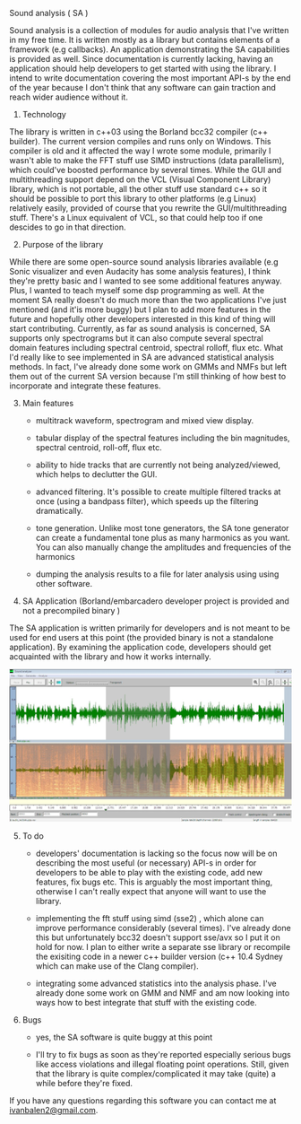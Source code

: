 
Sound analysis ( SA )


Sound analysis is a collection of modules for audio analysis that I've written in my free time. It is written mostly as a library but contains elements of a framework (e.g callbacks).
An application demonstrating the SA capabilities is provided as well. Since documentation is currently lacking, having an application should help developers to get started with using the library.
I intend to write documentation covering the most important API-s by the end of the year because I don't think that any software can gain traction and reach wider audience without it.



1. Technology

The library is written in c++03 using the Borland bcc32 compiler (c++ builder). The current version compiles and runs only on Windows. 
This compiler is old and it affected the way I wrote some module, primarily I wasn't able to make the FFT stuff use SIMD instructions (data parallelism), 
which could've boosted  performance by several times.
While the GUI and multithreading support depend on the VCL (Visual Component Library) library, which is not portable, all the other stuff use standard 
c++ so it should be possible to port this library to other platforms (e.g Linux) relatively easily, provided of course that you rewrite 
the GUI/multithreading stuff. There's a Linux equivalent of VCL, so that could help too if one descides to go in that direction.

2. Purpose of the library

While there are some open-source sound analysis libraries available (e.g Sonic visualizer and even Audacity has some analysis features), I think they're pretty basic and 
I wanted to see some additional features anyway. Plus, I wanted to teach myself some dsp programming as well. At the moment SA really doesn't do 
much more than the two applications I've just mentioned (and it'is more buggy) but I plan to add more features in the future and hopefully other
developers interested in this kind of thing will start contributing.
Currently, as far as sound analysis is concerned, SA supports only spectrograms but it can also compute several spectral domain features including 
spectral centroid,  spectral rolloff, flux etc. What I'd really like to see implemented in SA are advanced statistical analysis methods. 
In fact, I've already done some work on GMMs and NMFs but left them out of the current SA version because I'm still thinking of how best to incorporate and integrate these features.

3.	Main features
 
	- multitrack waveform, spectrogram and mixed view display. 
	
	- tabular display of the spectral features including the bin magnitudes, spectral centroid, roll-off, flux etc.
	
	- ability to hide tracks that are currently not being analyzed/viewed, which helps to declutter the GUI.

	- advanced filtering. It's possible to create multiple filtered tracks at once (using a bandpass filter), which speeds up the filtering dramatically. 
	
	- tone generation. Unlike most tone generators, the SA tone generator can create a fundamental tone plus as many harmonics as you want. You can also manually change the  		amplitudes and frequencies of the harmonics
	
	- dumping the analysis results to a file for later analysis using using other software.
	
4. SA Application (Borland/embarcadero developer project is provided and not a precompiled binary )

The SA application is written primarily for developers and is not meant to be used for end users at this point (the provided binary is not a standalone application). 
By examining the application code, developers should get acquainted  with the library and how it works internally. 

![SA application demo](<https://github.com/IvanGH2/SoundAnalysis/blob/master/src/SA_demo.jpeg >)
	
5. To do

	- developers' documentation is lacking so the focus now will be on describing the most useful (or necessary) API-s in order for developers to be able to play with the existing code, add new features, fix bugs etc. This
	is arguably the most important thing, otherwise I can't really expect that anyone will want to use the library.

	-  implementing the fft stuff using simd (sse2) , which alone can improve performance considerably (several times). I've already done this but unfortunately bcc32 doesn't support sse/avx so I put it on hold 
	for now. I plan to either write a separate sse library or recompile the exisiting code in a newer c++ builder version (c++ 10.4 Sydney which can make use of the Clang compiler). 

	
	- integrating some advanced statistics into the analysis phase. I've already done some work on GMM and NMF and am now looking into ways how to best integrate that stuff with the existing code. 
		
6. Bugs
	-  yes, the SA software is quite buggy at this point
	
	- I'll try to fix bugs as soon as they're reported especially serious bugs like access violations and illegal floating point operations. Still, given 
	that the library is quite complex/complicated it may take (quite) a while before they're fixed.

If you have any questions regarding this software you can contact me at ivanbalen2@gmail.com.


	
	
	
	

	
	
